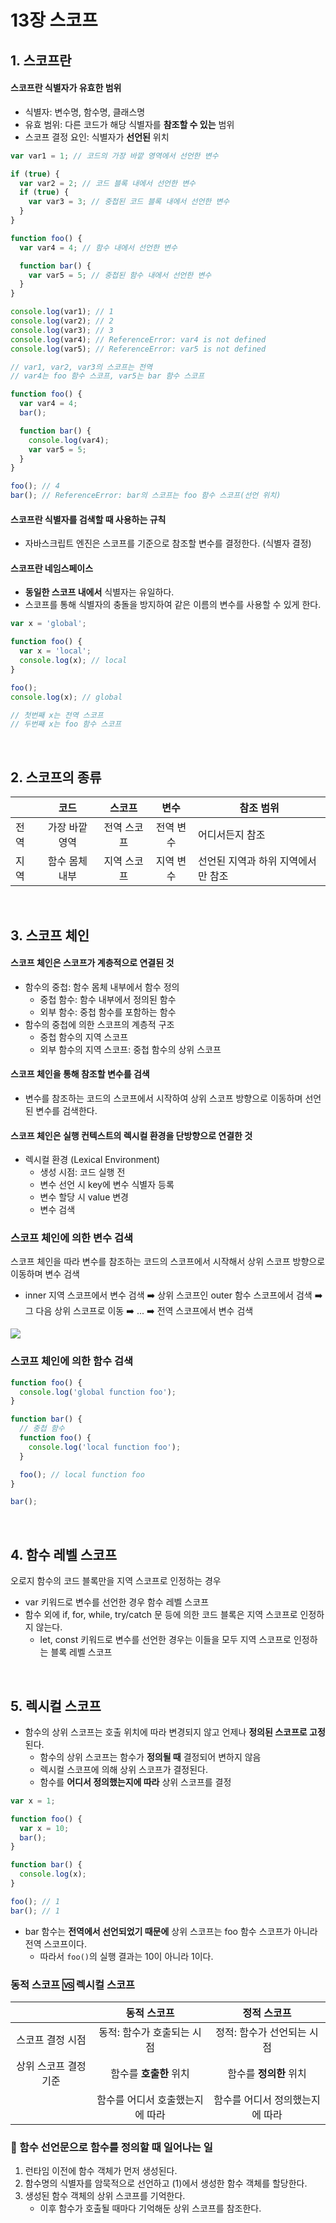 # 13장 스코프

## 1. 스코프란

#### 스코프란 **식별자**가 **유효한 범위**

- 식별자: 변수명, 함수명, 클래스명
- 유효 범위: 다른 코드가 해당 식별자를 **참조할 수 있는** 범위
- 스코프 결정 요인: 식별자가 **선언된** 위치

```js
var var1 = 1; // 코드의 가장 바깥 영역에서 선언한 변수

if (true) {
  var var2 = 2; // 코드 블록 내에서 선언한 변수
  if (true) {
    var var3 = 3; // 중첩된 코드 블록 내에서 선언한 변수
  }
}

function foo() {
  var var4 = 4; // 함수 내에서 선언한 변수

  function bar() {
    var var5 = 5; // 중첩된 함수 내에서 선언한 변수
  }
}

console.log(var1); // 1
console.log(var2); // 2
console.log(var3); // 3
console.log(var4); // ReferenceError: var4 is not defined
console.log(var5); // ReferenceError: var5 is not defined

// var1, var2, var3의 스코프는 전역
// var4는 foo 함수 스코프, var5는 bar 함수 스코프
```

```js
function foo() {
  var var4 = 4;
  bar();

  function bar() {
    console.log(var4);
    var var5 = 5;
  }
}

foo(); // 4
bar(); // ReferenceError: bar의 스코프는 foo 함수 스코프(선언 위치)
```

#### 스코프란 식별자를 검색할 때 사용하는 규칙

- 자바스크립트 엔진은 스코프를 기준으로 참조할 변수를 결정한다. (식별자 결정)

#### 스코프란 네임스페이스

- **동일한 스코프 내에서** 식별자는 유일하다.
- 스코프를 통해 식별자의 충돌을 방지하여 같은 이름의 변수를 사용할 수 있게 한다.

```js
var x = 'global';

function foo() {
  var x = 'local';
  console.log(x); // local
}

foo();
console.log(x); // global

// 첫번째 x는 전역 스코프
// 두번째 x는 foo 함수 스코프
```

<br />

## 2. 스코프의 종류

|      |      코드      |   스코프    |   변수    | 참조 범위                          |
| ---- | :------------: | :---------: | :-------: | ---------------------------------- |
| 전역 | 가장 바깥 영역 | 전역 스코프 | 전역 변수 | 어디서든지 참조                    |
| 지역 | 함수 몸체 내부 | 지역 스코프 | 지역 변수 | 선언된 지역과 하위 지역에서만 참조 |

<br />

## 3. 스코프 체인

#### 스코프 체인은 스코프가 계층적으로 연결된 것

- 함수의 중첩: 함수 몸체 내부에서 함수 정의
  - 중첩 함수: 함수 내부에서 정의된 함수
  - 외부 함수: 중첩 함수를 포함하는 함수
- 함수의 중첩에 의한 스코프의 계층적 구조
  - 중첩 함수의 지역 스코프
  - 외부 함수의 지역 스코프: 중첩 함수의 상위 스코프

#### 스코프 체인을 통해 참조할 변수를 검색

- 변수를 참조하는 코드의 스코프에서 시작하여 상위 스코프 방향으로 이동하며 선언된 변수를 검색한다.

#### 스코프 체인은 실행 컨텍스트의 렉시컬 환경을 단방향으로 연결한 것

- 렉시컬 환경 (Lexical Environment)
  - 생성 시점: 코드 실행 전
  - 변수 선언 시 key에 변수 식별자 등록
  - 변수 할당 시 value 변경
  - 변수 검색

### 스코프 체인에 의한 변수 검색

스코프 체인을 따라 변수를 참조하는 코드의 스코프에서 시작해서 상위 스코프 방향으로 이동하며 변수 검색

- inner 지역 스코프에서 변수 검색 ➡️ 상위 스코프인 outer 함수 스코프에서 검색 ➡️ 그 다음 상위 스코프로 이동 ➡️ ... ➡️ 전역 스코프에서 변수 검색

<img src="./scope.png"></img>

### 스코프 체인에 의한 함수 검색

```js
function foo() {
  console.log('global function foo');
}

function bar() {
  // 중첩 함수
  function foo() {
    console.log('local function foo');
  }

  foo(); // local function foo
}

bar();
```

<br />

## 4. 함수 레벨 스코프

오로지 함수의 코드 블록만을 지역 스코프로 인정하는 경우

- var 키워드로 변수를 선언한 경우 함수 레벨 스코프
- 함수 외에 if, for, while, try/catch 문 등에 의한 코드 블록은 지역 스코프로 인정하지 않는다.
  - let, const 키워드로 변수를 선언한 경우는 이들을 모두 지역 스코프로 인정하는 블록 레벨 스코프

<br />

## 5. 렉시컬 스코프

- 함수의 상위 스코프는 호출 위치에 따라 변경되지 않고 언제나 **정의된 스코프로 고정**된다.
  - 함수의 상위 스코프는 함수가 **정의될 때** 결정되어 변하지 않음
  - 렉시컬 스코프에 의해 상위 스코프가 결정된다.
  - 함수를 **어디서 정의했는지에 따라** 상위 스코프를 결정

```js
var x = 1;

function foo() {
  var x = 10;
  bar();
}

function bar() {
  console.log(x);
}

foo(); // 1
bar(); // 1
```

- bar 함수는 **전역에서 선언되었기 때문에** 상위 스코프는 foo 함수 스코프가 아니라 전역 스코프이다.
  - 따라서 `foo()`의 실행 결과는 10이 아니라 1이다.

### 동적 스코프 🆚 렉시컬 스코프

|                       |           동적 스코프           |           정적 스코프           |
| :-------------------: | :-----------------------------: | :-----------------------------: |
|   스코프 결정 시점    |   동적: 함수가 호출되는 시점    |   정적: 함수가 선언되는 시점    |
| 상위 스코프 결정 기준 |     함수를 **호출한** 위치      |     함수를 **정의한** 위치      |
|                       | 함수를 어디서 호출했는지에 따라 | 함수를 어디서 정의했는지에 따라 |

### 🔎 함수 선언문으로 함수를 정의할 때 일어나는 일

1. 런타임 이전에 함수 객체가 먼저 생성된다.
2. 함수명의 식별자를 암묵적으로 선언하고 (1)에서 생성한 함수 객체를 할당한다.
3. 생성된 함수 객체의 상위 스코프를 기억한다.
   - 이후 함수가 호출될 때마다 기억해둔 상위 스코프를 참조한다.
